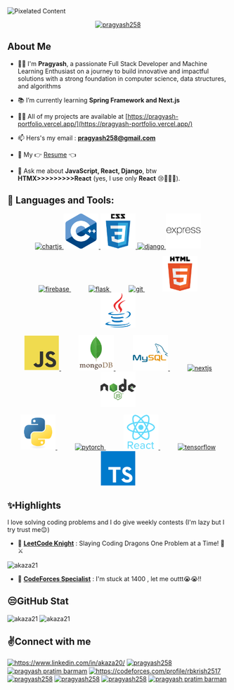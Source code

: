 <img src="https://username.github.io/repository-name/assets/pixelated-content.svg" alt="Pixelated Content">

<p align="center"> <a href="https://twitter.com/pragyash258" target="blank"><img width="1000" src="https://i.pinimg.com/originals/db/33/9f/db339ff5e9ceff3d40da442507574f10.gif" alt="pragyash258" /></a> </p>


<h2>About Me</h2>

- 🧑‍💻 I'm **Pragyash**, a passionate Full Stack Developer and Machine Learning Enthusiast on a journey to build innovative and impactful solutions with a strong foundation in computer science, data structures, and algorithms

- 📚 I’m currently learning **Spring Framework and Next.js**

- 👨‍💻 All of my projects are available at [https://pragyash-portfolio.vercel.app/](https://pragyash-portfolio.vercel.app/)


- 📫 Hers's my email : **pragyash258@gmail.com**

- 📄 My  👉 [Resume](https://drive.google.com/file/d/1ZxK7Jy2uwAOJ-wvJQGXpbb4CU4QMOPgU/view?usp=sharing) 👈

- 💬 Ask me about **JavaScript, React, Django**, btw **HTMX>>>>>>>>>React** (yes, I use only **React** 😢🤧🤧🤧).


<h2 align="left">🧰 Languages and Tools:</h2>


<p align="center">
  <a href="https://www.chartjs.org" target="_blank" rel="noreferrer" style="margin: 40">
    <img src="https://www.chartjs.org/media/logo-title.svg" alt="chartjs" width="80" height="80"/> 
  </a> 
  <a href="https://www.w3schools.com/cpp/" target="_blank" rel="noreferrer" style="margin: 40"> 
    <img src="https://raw.githubusercontent.com/devicons/devicon/master/icons/cplusplus/cplusplus-original.svg" alt="cplusplus" width="80" height="80"/> 
  </a> 
  <a href="https://www.w3schools.com/css/" target="_blank" rel="noreferrer" style="margin: 40"> 
    <img src="https://raw.githubusercontent.com/devicons/devicon/master/icons/css3/css3-original-wordmark.svg" alt="css3" width="80" height="80"/> 
  </a> 
  <a href="https://www.djangoproject.com/" target="_blank" rel="noreferrer" style="margin: 40"> 
    <img src="https://cdn.worldvectorlogo.com/logos/django.svg" alt="django" width="80" height="80"/> 
  </a> 
  <a href="https://expressjs.com" target="_blank" rel="noreferrer" style="margin: 40"> 
    <img src="https://raw.githubusercontent.com/devicons/devicon/master/icons/express/express-original-wordmark.svg" alt="express" width="80" height="80"/> 
  </a>
</p>
<p align="center">
  <a href="https://firebase.google.com/" target="_blank" rel="noreferrer" style="margin: 20px;"> 
    <img src="https://www.vectorlogo.zone/logos/firebase/firebase-icon.svg" alt="firebase" width="80" height="80"/> 
  </a> 
  <a href="https://flask.palletsprojects.com/" target="_blank" rel="noreferrer" style="margin: 20px;"> 
    <img src="https://www.vectorlogo.zone/logos/pocoo_flask/pocoo_flask-icon.svg" alt="flask" width="80" height="80"/> 
  </a> 
  <a href="https://git-scm.com/" target="_blank" rel="noreferrer" style="margin: 20px;"> 
    <img src="https://www.vectorlogo.zone/logos/git-scm/git-scm-icon.svg" alt="git" width="80" height="80"/> 
  </a> 
  <a href="https://www.w3.org/html/" target="_blank" rel="noreferrer" style="margin: 20px;"> 
    <img src="https://raw.githubusercontent.com/devicons/devicon/master/icons/html5/html5-original-wordmark.svg" alt="html5" width="80" height="80"/> 
  </a> 
  <a href="https://www.java.com" target="_blank" rel="noreferrer" style="margin: 20px;"> 
    <img src="https://raw.githubusercontent.com/devicons/devicon/master/icons/java/java-original.svg" alt="java" width="80" height="80"/> 
  </a> 
</p>
<p align="center">
  <a href="https://developer.mozilla.org/en-US/docs/Web/JavaScript" target="_blank" rel="noreferrer" style="margin: 20px;"> 
    <img src="https://raw.githubusercontent.com/devicons/devicon/master/icons/javascript/javascript-original.svg" alt="javascript" width="80" height="80"/> 
  </a> 
  <a href="https://www.mongodb.com/" target="_blank" rel="noreferrer" style="margin: 20px;"> 
    <img src="https://raw.githubusercontent.com/devicons/devicon/master/icons/mongodb/mongodb-original-wordmark.svg" alt="mongodb" width="80" height="80"/> 
  </a> 
  <a href="https://www.mysql.com/" target="_blank" rel="noreferrer" style="margin: 20px;"> 
    <img src="https://raw.githubusercontent.com/devicons/devicon/master/icons/mysql/mysql-original-wordmark.svg" alt="mysql" width="80" height="80"/> 
  </a> 
  <a href="https://nextjs.org/" target="_blank" rel="noreferrer" style="margin: 20px;"> 
    <img src="https://cdn.worldvectorlogo.com/logos/nextjs-2.svg" alt="nextjs" width="80" height="80"/> 
  </a> 
  <a href="https://nodejs.org" target="_blank" rel="noreferrer" style="margin: 20px;"> 
    <img src="https://raw.githubusercontent.com/devicons/devicon/master/icons/nodejs/nodejs-original-wordmark.svg" alt="nodejs" width="80" height="80"/> 
  </a>
</p>
<p align="center">
  <a href="https://www.python.org" target="_blank" rel="noreferrer" style="margin: 20px;"> 
    <img src="https://raw.githubusercontent.com/devicons/devicon/master/icons/python/python-original.svg" alt="python" width="80" height="80"/> 
  </a> 
  <a href="https://pytorch.org/" target="_blank" rel="noreferrer" style="margin: 20px;"> 
    <img src="https://www.vectorlogo.zone/logos/pytorch/pytorch-icon.svg" alt="pytorch" width="80" height="80"/> 
  </a> 
  <a href="https://reactjs.org/" target="_blank" rel="noreferrer" style="margin: 20px;"> 
    <img src="https://raw.githubusercontent.com/devicons/devicon/master/icons/react/react-original-wordmark.svg" alt="react" width="80" height="80"/> 
  </a> 
  <a href="https://www.tensorflow.org" target="_blank" rel="noreferrer" style="margin: 20px;"> 
    <img src="https://www.vectorlogo.zone/logos/tensorflow/tensorflow-icon.svg" alt="tensorflow" width="80" height="80"/> 
  </a> 
  <a href="https://www.typescriptlang.org/" target="_blank" rel="noreferrer" style="margin: 20px;"> 
    <img src="https://raw.githubusercontent.com/devicons/devicon/master/icons/typescript/typescript-original.svg" alt="typescript" width="80" height="80"/> 
  </a>
</p>

<h2 align="left">✨Highlights</h2>
<p> I love solving coding problems and I do give weekly contests (I'm lazy but I try trust me😌)</p>

- 🏅 **[LeetCode Knight](https://leetcode.com/u/pragyash258/)** : Slaying Coding Dragons One Problem at a Time! 🐉⚔️

<p><img align="center" height="300"src="https://media.tenor.com/LmUk899rc0UAAAAM/igris-solo-leveling.gif" alt="akaza21" /></p>

- 🏅 **[CodeForces Specialist](https://codeforces.com/profile/rbkrish2517)** : I'm stuck at 1400 , let me outtt😭😭!!

<h2 align="left">😒GitHub Stat</h2>

<p><img height="300" align="center" src="https://github-readme-stats.vercel.app/api/top-langs?username=akaza21&show_icons=true&locale=en&layout=compact" alt="akaza21" />
<img align="center" height="100"src="https://lukeoakdenrayner.files.wordpress.com/2022/03/8816995.gif?w=750" alt="akaza21" /></p>
<!-- <p><img align="right" height="100"src="https://lukeoakdenrayner.files.wordpress.com/2022/03/8816995.gif?w=750" alt="akaza21" /></p> -->


<h2 align="left">✌️Connect with me</h2>
<p align="left">
<a href="https://www.linkedin.com/in/akaza20/" target="blank"><img align="center" src="https://raw.githubusercontent.com/rahuldkjain/github-profile-readme-generator/master/src/images/icons/Social/linked-in-alt.svg" alt="https://www.linkedin.com/in/akaza20/" height="40" width="40" /></a>
<a href="https://twitter.com/pragyash258" target="blank"><img align="center" src="https://raw.githubusercontent.com/rahuldkjain/github-profile-readme-generator/master/src/images/icons/Social/twitter.svg" alt="pragyash258" height="30" width="40" /></a>
<a href="https://fb.com/pragyash pratim barmam" target="blank"><img align="center" src="https://raw.githubusercontent.com/rahuldkjain/github-profile-readme-generator/master/src/images/icons/Social/facebook.svg" alt="pragyash pratim barmam" height="30" width="40" /></a>
<a href="https://codeforces.com/profile/https://codeforces.com/profile/rbkrish2517" target="blank"><img align="center" src="https://raw.githubusercontent.com/rahuldkjain/github-profile-readme-generator/master/src/images/icons/Social/codeforces.svg" alt="https://codeforces.com/profile/rbkrish2517" height="30" width="40" /></a>
<a href="https://www.leetcode.com/pragyash258" target="blank"><img align="center" src="https://raw.githubusercontent.com/rahuldkjain/github-profile-readme-generator/master/src/images/icons/Social/leet-code.svg" alt="pragyash258" height="30" width="40" /></a>
<a href="https://auth.geeksforgeeks.org/user/pragyash258" target="blank"><img align="center" src="https://raw.githubusercontent.com/rahuldkjain/github-profile-readme-generator/master/src/images/icons/Social/geeks-for-geeks.svg" alt="pragyash258" height="30" width="40" /></a>
<a href="https://kaggle.com/pragyash258" target="blank"><img align="center" src="https://raw.githubusercontent.com/rahuldkjain/github-profile-readme-generator/master/src/images/icons/Social/kaggle.svg" alt="pragyash258" height="30" width="40" /></a>
<a href="https://www.behance.net/pragyash pratim barman" target="blank"><img align="center" src="https://raw.githubusercontent.com/rahuldkjain/github-profile-readme-generator/master/src/images/icons/Social/behance.svg" alt="pragyash pratim barman" height="30" width="40" /></a>
</p>
